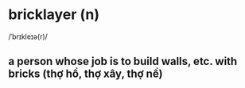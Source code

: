 # bricklayer (n)

/ˈbrɪkleɪə(r)/

## a person whose job is to build walls, etc. with bricks (thợ hồ, thợ xây, thợ nề)